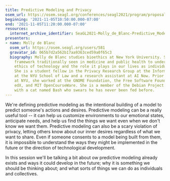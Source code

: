 ```yaml
---
title: Predictive Modeling and Privacy
osem_url: https://osem.seagl.org/conferences/seagl2021/program/proposals/843
beginning: '2021-11-05T10:50:00.000-07:00'
end: '2021-11-05T11:20:00.000-07:00'
resources:
  internet_archive_identifier: SeaGL2021-Molly_de_Blanc-Predictive_Modeling_and_Privacy
presenters:
- name: Molly de Blanc
  osem_url: https://osem.seagl.org/users/581
  gravatar_id: 065b7d2a562b17aa9363ced59a0f65c3
  biography: Molly de Blanc studies bioethics at New York University. She applies
    framework traditionally seen in medicine and public health to understanding the
    ethics of technology and the role it plays in our lives as individuals and societies.
    She is a student fellow in the Privacy Research Group at the Information Law Institute
    at the NYU School of Law and a research assistant at AI Now. Prior to her time
    at NYU, she worked at the GNOME Foundation, the Free Software Foundation, Open
    edX, and MIT OpenCourseWare. She is a member of the Debian Project. She lives
    with a cat named Bash who swears he has never been fed before.
---
```


We're defining predictive modeling as the intentional building of a model to predict someone's actions and desires. Predictive modeling can be a really useful tool -- it can help us customize environments to our emotional states, anticipate needs, and help us find the things we want even when we don't know we want them. Predictive modeling can also be a scary violation of privacy, letting others know about our inner desires regardless of what we want to share. Even if someone consents to a model being built from them, it is impossible to understand the ways they might be implemented in the future or the direction of technological development.

In this session we'll be talking a bit about ow predictive modeling already exists and ways it could develop in the future; why it is something we should be thinking about; and what sorts of things we can do as individuals and collectives.
